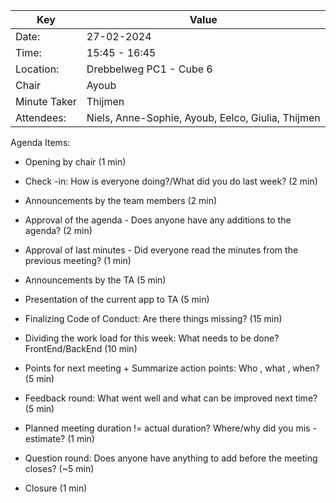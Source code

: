 | Key | Value |
| --- | --- |
| Date: | 27-02-2024 |
| Time: | 15:45 - 16:45 |
| Location: | Drebbelweg PC1 - Cube 6 |
| Chair | Ayoub |
| Minute Taker | Thijmen |
| Attendees: | Niels, Anne-Sophie, Ayoub, Eelco, Giulia, Thijmen|

Agenda Items:

- Opening by chair (1 min)
- Check -in: How is everyone doing?/What did you do last week? (2 min)
- Announcements by the team members (2 min)

- Approval of the agenda - Does anyone have any additions to the agenda? (2 min)
- Approval of last minutes - Did everyone read the minutes from the previous meeting? (1 min)
  
- Announcements by the TA (5 min)
- Presentation of the current app to TA (5 min)

- Finalizing Code of Conduct: Are there things missing? (15 min)
- Dividing the work load for this week: What needs to be done? FrontEnd/BackEnd (10 min)
- Points for next meeting + Summarize action points: Who , what , when? (5 min)

- Feedback round: What went well and what can be improved next time? (5 min)
- Planned meeting duration != actual duration? Where/why did you mis -estimate? (1 min)
- Question round: Does anyone have anything to add before the meeting closes? (~5 min)
- Closure (1 min)